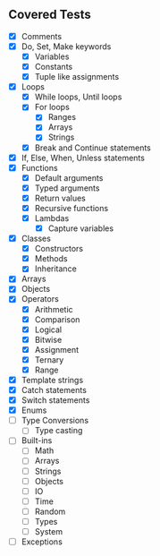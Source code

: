 ## Covered Tests

- [x] Comments
- [x] Do, Set, Make keywords
    - [x] Variables
    - [x] Constants
    - [x] Tuple like assignments
- [x] Loops
    - [x] While loops, Until loops
    - [x] For loops
        - [x] Ranges
        - [x] Arrays
        - [x] Strings
    - [x] Break and Continue statements
- [x] If, Else, When, Unless statements
- [x] Functions
    - [x] Default arguments
    - [x] Typed arguments
    - [x] Return values
    - [X] Recursive functions
    - [x] Lambdas
        - [x] Capture variables
- [x] Classes
    - [x] Constructors
    - [x] Methods
    - [x] Inheritance
- [x] Arrays
- [x] Objects
- [x] Operators
    - [x] Arithmetic
    - [x] Comparison
    - [x] Logical
    - [x] Bitwise
    - [x] Assignment
    - [x] Ternary
    - [x] Range
- [x] Template strings
- [x] Catch statements
- [x] Switch statements
- [x] Enums
- [ ] Type Conversions
    - [ ] Type casting
- [ ] Built-ins
    - [ ] Math
    - [ ] Arrays
    - [ ] Strings
    - [ ] Objects
    - [ ] IO
    - [ ] Time
    - [ ] Random
    - [ ] Types
    - [ ] System
- [ ] Exceptions